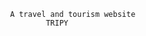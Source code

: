                                          A travel and tourism website 
                                                 TRIPY
